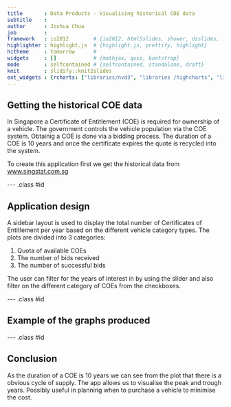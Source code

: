 ```yaml
---
title       : Data Products - Visualising historical COE data
subtitle    : 
author      : Joshua Chua
job         : 
framework   : io2012        # {io2012, html5slides, shower, dzslides, ...}
highlighter : highlight.js  # {highlight.js, prettify, highlight}
hitheme     : tomorrow      # 
widgets     : []            # {mathjax, quiz, bootstrap}
mode        : selfcontained # {selfcontained, standalone, draft}
knit        : slidify::knit2slides
ext_widgets : {rcharts: ["libraries/nvd3", "libraries /highcharts", "libraries/morris"]}
---
```

## Getting the historical COE data
In Singapore a Certificate of Entitlement (COE) is required for ownership of a vehicle. The government controls the vehicle population via the COE system. Obtainig a COE is done via a bidding process. The duration of a COE is 10 years and once the certificate expires the quote is recycled into the system.

To create this application first we get the historical data from www.singstat.com.sg

--- .class #id 
## Application design
A sidebar layout is used to display the total number of Certificates of Entitlement per year based on the different vehicle category types. The plots are divided into 3 categories: 
  1. Quota of available COEs
  2. The number of bids received
  3. The number of successful bids
  
The user can filter for the years of interest in by using the slider and also filter on the different category of COEs from the checkboxes.

--- .class #id 
## Example of the graphs produced

<div id = 'chart1d8461ce58e1' class = 'rChart nvd3'></div>
<script type='text/javascript'>
 $(document).ready(function(){
      drawchart1d8461ce58e1()
    });
    function drawchart1d8461ce58e1(){  
      var opts = {
 "dom": "chart1d8461ce58e1",
"width":    600,
"height":    400,
"x": "Year",
"y": "quantity",
"group": "Category",
"type": "lineChart",
"id": "chart1d8461ce58e1" 
},
        data = [
 {
 "Year": 2002,
"Bid_Type": "Successful",
"Category": "Cars <=1600cc",
"quantity": 26732 
},
{
 "Year": 2003,
"Bid_Type": "Successful",
"Category": "Cars <=1600cc",
"quantity": 37100 
},
{
 "Year": 2004,
"Bid_Type": "Successful",
"Category": "Cars <=1600cc",
"quantity": 49756 
},
{
 "Year": 2005,
"Bid_Type": "Successful",
"Category": "Cars <=1600cc",
"quantity": 58102 
},
{
 "Year": 2006,
"Bid_Type": "Successful",
"Category": "Cars <=1600cc",
"quantity": 59320 
},
{
 "Year": 2007,
"Bid_Type": "Successful",
"Category": "Cars <=1600cc",
"quantity": 54789 
},
{
 "Year": 2008,
"Bid_Type": "Successful",
"Category": "Cars <=1600cc",
"quantity": 48494 
},
{
 "Year": 2009,
"Bid_Type": "Successful",
"Category": "Cars <=1600cc",
"quantity": 34649 
},
{
 "Year": 2010,
"Bid_Type": "Successful",
"Category": "Cars <=1600cc",
"quantity": 18419 
},
{
 "Year": 2011,
"Bid_Type": "Successful",
"Category": "Cars <=1600cc",
"quantity": 12708 
},
{
 "Year": 2012,
"Bid_Type": "Successful",
"Category": "Cars <=1600cc",
"quantity": 12538 
},
{
 "Year": 2013,
"Bid_Type": "Successful",
"Category": "Cars <=1600cc",
"quantity": 8455 
},
{
 "Year": 2014,
"Bid_Type": "Successful",
"Category": "Cars <=1600cc",
"quantity": 12127 
},
{
 "Year": 2015,
"Bid_Type": "Successful",
"Category": "Cars <=1600cc",
"quantity": 25992 
},
{
 "Year": 2002,
"Bid_Type": "Successful",
"Category": "Cars >1600cc",
"quantity": 12939 
},
{
 "Year": 2003,
"Bid_Type": "Successful",
"Category": "Cars >1600cc",
"quantity": 21897 
},
{
 "Year": 2004,
"Bid_Type": "Successful",
"Category": "Cars >1600cc",
"quantity": 24940 
},
{
 "Year": 2005,
"Bid_Type": "Successful",
"Category": "Cars >1600cc",
"quantity": 27603 
},
{
 "Year": 2006,
"Bid_Type": "Successful",
"Category": "Cars >1600cc",
"quantity": 28202 
},
{
 "Year": 2007,
"Bid_Type": "Successful",
"Category": "Cars >1600cc",
"quantity": 27827 
},
{
 "Year": 2008,
"Bid_Type": "Successful",
"Category": "Cars >1600cc",
"quantity": 26597 
},
{
 "Year": 2009,
"Bid_Type": "Successful",
"Category": "Cars >1600cc",
"quantity": 19791 
},
{
 "Year": 2010,
"Bid_Type": "Successful",
"Category": "Cars >1600cc",
"quantity": 13319 
},
{
 "Year": 2011,
"Bid_Type": "Successful",
"Category": "Cars >1600cc",
"quantity": 9574 
},
{
 "Year": 2012,
"Bid_Type": "Successful",
"Category": "Cars >1600cc",
"quantity": 8395 
},
{
 "Year": 2013,
"Bid_Type": "Successful",
"Category": "Cars >1600cc",
"quantity": 8042 
},
{
 "Year": 2014,
"Bid_Type": "Successful",
"Category": "Cars >1600cc",
"quantity": 11076 
},
{
 "Year": 2015,
"Bid_Type": "Successful",
"Category": "Cars >1600cc",
"quantity": 17369 
},
{
 "Year": 2002,
"Bid_Type": "Successful",
"Category": "Goods Vehicles and Buses",
"quantity": 10921 
},
{
 "Year": 2003,
"Bid_Type": "Successful",
"Category": "Goods Vehicles and Buses",
"quantity": 14778 
},
{
 "Year": 2004,
"Bid_Type": "Successful",
"Category": "Goods Vehicles and Buses",
"quantity": 15747 
},
{
 "Year": 2005,
"Bid_Type": "Successful",
"Category": "Goods Vehicles and Buses",
"quantity": 14593 
},
{
 "Year": 2006,
"Bid_Type": "Successful",
"Category": "Goods Vehicles and Buses",
"quantity": 13340 
},
{
 "Year": 2007,
"Bid_Type": "Successful",
"Category": "Goods Vehicles and Buses",
"quantity": 10454 
},
{
 "Year": 2008,
"Bid_Type": "Successful",
"Category": "Goods Vehicles and Buses",
"quantity": 8176 
},
{
 "Year": 2009,
"Bid_Type": "Successful",
"Category": "Goods Vehicles and Buses",
"quantity": 5337 
},
{
 "Year": 2010,
"Bid_Type": "Successful",
"Category": "Goods Vehicles and Buses",
"quantity": 4463 
},
{
 "Year": 2011,
"Bid_Type": "Successful",
"Category": "Goods Vehicles and Buses",
"quantity": 6135 
},
{
 "Year": 2012,
"Bid_Type": "Successful",
"Category": "Goods Vehicles and Buses",
"quantity": 4176 
},
{
 "Year": 2013,
"Bid_Type": "Successful",
"Category": "Goods Vehicles and Buses",
"quantity": 5643 
},
{
 "Year": 2014,
"Bid_Type": "Successful",
"Category": "Goods Vehicles and Buses",
"quantity": 6499 
},
{
 "Year": 2015,
"Bid_Type": "Successful",
"Category": "Goods Vehicles and Buses",
"quantity": 4696 
},
{
 "Year": 2002,
"Bid_Type": "Successful",
"Category": "Motorcycles",
"quantity": 17192 
},
{
 "Year": 2003,
"Bid_Type": "Successful",
"Category": "Motorcycles",
"quantity": 15122 
},
{
 "Year": 2004,
"Bid_Type": "Successful",
"Category": "Motorcycles",
"quantity": 12447 
},
{
 "Year": 2005,
"Bid_Type": "Successful",
"Category": "Motorcycles",
"quantity": 12100 
},
{
 "Year": 2006,
"Bid_Type": "Successful",
"Category": "Motorcycles",
"quantity": 11588 
},
{
 "Year": 2007,
"Bid_Type": "Successful",
"Category": "Motorcycles",
"quantity": 11025 
},
{
 "Year": 2008,
"Bid_Type": "Successful",
"Category": "Motorcycles",
"quantity": 10470 
},
{
 "Year": 2009,
"Bid_Type": "Successful",
"Category": "Motorcycles",
"quantity": 9292 
},
{
 "Year": 2010,
"Bid_Type": "Successful",
"Category": "Motorcycles",
"quantity": 8197 
},
{
 "Year": 2011,
"Bid_Type": "Successful",
"Category": "Motorcycles",
"quantity": 8452 
},
{
 "Year": 2012,
"Bid_Type": "Successful",
"Category": "Motorcycles",
"quantity": 10139 
},
{
 "Year": 2013,
"Bid_Type": "Successful",
"Category": "Motorcycles",
"quantity": 11769 
},
{
 "Year": 2014,
"Bid_Type": "Successful",
"Category": "Motorcycles",
"quantity": 8315 
},
{
 "Year": 2015,
"Bid_Type": "Successful",
"Category": "Motorcycles",
"quantity": 6481 
},
{
 "Year": 2002,
"Bid_Type": "Successful",
"Category": "Open",
"quantity": 19842 
},
{
 "Year": 2003,
"Bid_Type": "Successful",
"Category": "Open",
"quantity": 24103 
},
{
 "Year": 2004,
"Bid_Type": "Successful",
"Category": "Open",
"quantity": 27268 
},
{
 "Year": 2005,
"Bid_Type": "Successful",
"Category": "Open",
"quantity": 30018 
},
{
 "Year": 2006,
"Bid_Type": "Successful",
"Category": "Open",
"quantity": 29298 
},
{
 "Year": 2007,
"Bid_Type": "Successful",
"Category": "Open",
"quantity": 27273 
},
{
 "Year": 2008,
"Bid_Type": "Successful",
"Category": "Open",
"quantity": 21610 
},
{
 "Year": 2009,
"Bid_Type": "Successful",
"Category": "Open",
"quantity": 16605 
},
{
 "Year": 2010,
"Bid_Type": "Successful",
"Category": "Open",
"quantity": 9462 
},
{
 "Year": 2011,
"Bid_Type": "Successful",
"Category": "Open",
"quantity": 7819 
},
{
 "Year": 2012,
"Bid_Type": "Successful",
"Category": "Open",
"quantity": 6831 
},
{
 "Year": 2013,
"Bid_Type": "Successful",
"Category": "Open",
"quantity": 5972 
},
{
 "Year": 2014,
"Bid_Type": "Successful",
"Category": "Open",
"quantity": 5905 
},
{
 "Year": 2015,
"Bid_Type": "Successful",
"Category": "Open",
"quantity": 5355 
} 
]
  
      if(!(opts.type==="pieChart" || opts.type==="sparklinePlus" || opts.type==="bulletChart")) {
        var data = d3.nest()
          .key(function(d){
            //return opts.group === undefined ? 'main' : d[opts.group]
            //instead of main would think a better default is opts.x
            return opts.group === undefined ? opts.y : d[opts.group];
          })
          .entries(data);
      }
      
      if (opts.disabled != undefined){
        data.map(function(d, i){
          d.disabled = opts.disabled[i]
        })
      }
      
      nv.addGraph(function() {
        var chart = nv.models[opts.type]()
          .width(opts.width)
          .height(opts.height)
          
        if (opts.type != "bulletChart"){
          chart
            .x(function(d) { return d[opts.x] })
            .y(function(d) { return d[opts.y] })
        }
          
         
        chart
  .margin({
 "left":    100 
})
          
        chart.xAxis
  .axisLabel("Year")
  .width(    80)

        
        
        chart.yAxis
  .axisLabel("Quantity")
  .width(    70)
      
       d3.select("#" + opts.id)
        .append('svg')
        .datum(data)
        .transition().duration(500)
        .call(chart);

       nv.utils.windowResize(chart.update);
       return chart;
      });
    };
</script>

--- .class #id 
## Conclusion
As the duration of a COE is 10 years we can see from the plot that there is a obvious cycle of supply.
The app allows us to visualise the peak and trough years. Possibly useful in planning when to purchase a vehicle to minimise the cost.
